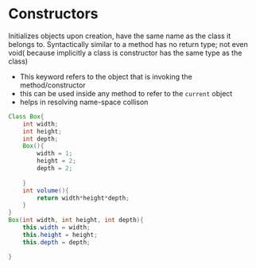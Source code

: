 # Constructors 

Initializes objects upon creation,
have the same name as the class it belongs to. 
Syntactically similar to a method 
has no return type;
not even void( because implicitly a class is constructor has the same type as the class)

- This keyword refers to the object that is invoking the method/constructor 
- this can be used inside any method to refer to the `current` object 
- helps in resolving name-space collison
```java
Class Box{
    int width;
    int height;
    int depth;
    Box(){
        width = 1;
        height = 2;
        depth = 2;
        
    }
    int volume(){
        return width*height*depth;
    }
}
Box(int width, int height, int depth){
    this.width = width;
    this.height = height;
    this.depth = depth;

}
